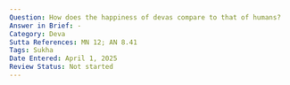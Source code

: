 ```yaml
---
Question: How does the happiness of devas compare to that of humans?
Answer in Brief: -
Category: Deva
Sutta References: MN 12; AN 8.41
Tags: Sukha
Date Entered: April 1, 2025
Review Status: Not started
---
```

